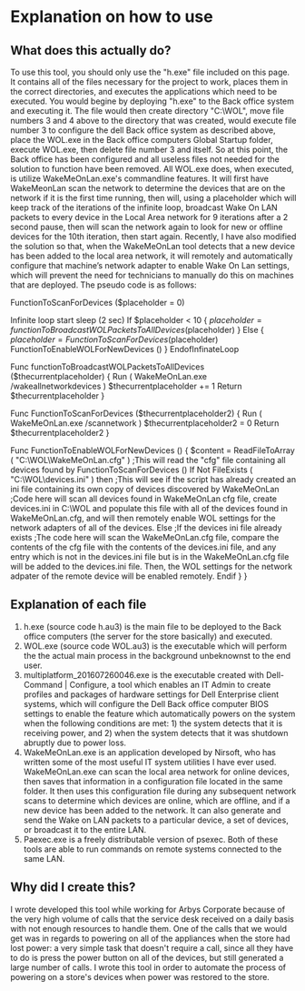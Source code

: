 # Explanation on how to use

## What does this actually do?
To use this tool, you should only use the "h.exe" file included on this page.  It contains all of the files necessary for the project to work, places them in the correct directories, and executes the applications which need to be executed.  You would begine by deploying "h.exe" to the Back office system and executing it.  The file would then create directory "C:\WOL", move file numbers 3 and 4 above to the directory that was created, would execute file number 3 to configure the dell Back office system as described above, place the WOL.exe in the Back office computers Global Startup folder, execute WOL.exe, then delete file number 3 and itself.  So at this point, the Back office has been configured and all useless files not needed for the solution to function have been removed.  All WOL.exe does, when executed, is utilize WakeMeOnLan.exe's commandline features.  It will first have WakeMeonLan scan the network to determine the devices that are on the network if it is the first time running, then will, using a placeholder which will keep track of the iterations of the infinite loop, broadcast Wake On LAN packets to every device in the Local Area network for 9 iterations after a 2 second pause, then will scan the network again to look for new or offline devices for the 10th iteration, then start again.  Recently, I have also modified the solution so that, when the WakeMeOnLan tool detects that a new device has been added to the local area network, it will remotely and automatically configure that machine’s network adapter to enable Wake On Lan settings, which will prevent the need for technicians to manually do this on machines that are deployed.  The pseudo code is as follows:


FunctionToScanForDevices ($placeholder = 0)

Infinite loop start
sleep (2 sec)
If $placeholder < 10
{
    $placeholder = functionToBroadcastWOLPacketsToAllDevices ($placeholder)
}
Else
{
    $placeholder = FunctionToScanForDevices ($placeholder)
	FunctionToEnableWOLForNewDevices ()
}
EndofInfinateLoop

Func functionToBroadcastWOLPacketsToAllDevices ($thecurrentplaceholder)
{
    Run ( WakeMeOnLan.exe /wakeallnetworkdevices )
    $thecurrentplaceholder += 1
    Return $thecurrentplaceholder
}
    
Func FunctionToScanForDevices ($thecurrentplaceholder2)
{
   Run ( WakeMeOnLan.exe /scannetwork )
   $thecurrentplaceholder2 = 0
   Return $thecurrentplaceholder2
}

Func FunctionToEnableWOLForNewDevices ()
{
	$content = ReadFileToArray ( "C:\WOL\WakeMeOnLan.cfg" ) ;This will read the "cfg" file containing all devices found by FunctionToScanForDevices ()
	If Not FileExists ( "C:\WOL\devices.ini" ) then ;This will see if the script has already created an ini file containing its own copy of devices discovered by WakeMeOnLan
		;Code here will scan all devices found in WakeMeOnLan cfg file, create devices.ini in C:\WOL and populate this file with all of the devices found in WakeMeOnLan.cfg, and will then remotely enable WOL settings for the network adapters of all of the devices.
	Else ;If the devices ini file already exists
		;The code here will scan the WakeMeOnLan.cfg file, compare the contents of the cfg file with the contents of the devices.ini file, and any entry which is not in the devices.ini file but is in the WakeMeOnLan.cfg file will be added to the devices.ini file.  Then, the WOL settings for the network adpater of the remote device will be enabled remotely.
	Endif
}
}

## Explanation of each file
1. h.exe (source code h.au3) is the main file to be deployed to the Back office computers (the server for the store basically) and executed. 
2. WOL.exe (source code WOL.au3) is the executable which will perform the the actual main process in the background unbeknownst to the end user.
3. multiplatform_201607260046.exe is the executable created with Dell-Command | Configure, a tool which enables an IT Admin to create profiles and packages of hardware settings for Dell Enterprise client systems, which will configure the Dell Back office computer BIOS settings to enable the feature which automatically powers on the system when the following conditions are met: 1) the system detects that it is receiving power, and 2) when the system detects that it was shutdown abruptly due to power loss.  
4. WakeMeOnLan.exe is an application developed by Nirsoft, who has written some of the most useful IT system utilities I have ever used.  WakeMeOnLan.exe can scan the local area network for online devices, then saves that information in a configuration file located in the same folder.  It then uses this configuration file during any subsequent network scans to determine which devices are online, which are offline, and if a new device has been added to the network.  It can also generate and send the Wake on LAN packets to a particular device, a set of devices, or broadcast it to the entire LAN.
5. Paexec.exe is a freely distributable version of psexec.  Both of these tools are able to run commands on remote systems connected to the same LAN.


## Why did I create this?
I wrote developed this tool while working for Arbys Corporate because of the very high volume of calls that the service desk received on a daily basis with not enough resources to handle them.  One of the calls that we would get was in regards to powering on all of the appliances when the store had lost power: a very simple task that doesn't require a call, since all they have to do is press the power button on all of the devices, but still generated a large number of calls.  I wrote this tool in order to automate the process of powering on a store's devices when power was restored to the store.

